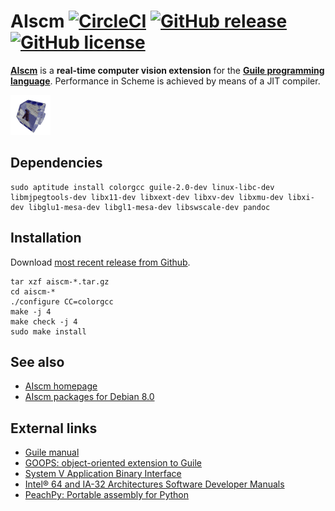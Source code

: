 # AIscm [![CircleCI](https://img.shields.io/circleci/project/wedesoft/aiscm.png)](https://circleci.com/gh/wedesoft/aiscm) [![GitHub release](https://img.shields.io/github/release/wedesoft/aiscm.png)](https://github.com/wedesoft/aiscm/releases) [![GitHub license](https://img.shields.io/github/license/wedesoft/aiscm.png)](https://www.gnu.org/copyleft/gpl.html)

[**AIscm**][1] is a **real-time computer vision extension** for the
[**Guile programming language**][2]. Performance in Scheme is achieved by means
of a JIT compiler.

![](doc/aiscm.gif "AIscm")

## Dependencies

```Shell
sudo aptitude install colorgcc guile-2.0-dev linux-libc-dev libmjpegtools-dev libx11-dev libxext-dev libxv-dev libxmu-dev libxi-dev libglu1-mesa-dev libgl1-mesa-dev libswscale-dev pandoc
```

## Installation

Download [most recent release from Github][4].

```Shell
tar xzf aiscm-*.tar.gz
cd aiscm-*
./configure CC=colorgcc
make -j 4
make check -j 4
sudo make install
```

## See also

* [AIscm homepage][1]
* [AIscm packages for Debian 8.0][3]

## External links

* [Guile manual](http://www.gnu.org/software/guile/manual/)
* [GOOPS: object-oriented extension to Guile](https://www.gnu.org/software/goops/)
* [System V Application Binary Interface](http://www.x86-64.org/documentation/abi.pdf)
* [Intel® 64 and IA-32 Architectures Software Developer Manuals](http://www.intel.com/content/www/us/en/processors/architectures-software-developer-manuals.html)
* [PeachPy: Portable assembly for Python](https://github.com/Maratyszcza/PeachPy)

[1]: http://www.wedesoft.de/aiscm/ "AIscm"
[2]: http://www.gnu.org/software/guile/ "Guile"
[3]: http://software.opensuse.org/download.html?project=home%3Awedesoft&package=aiscm
[4]: https://github.com/wedesoft/aiscm/releases
